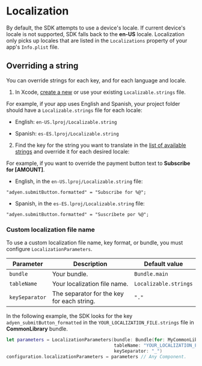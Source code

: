 # Localization

By default, the SDK attempts to use a device's locale. If current device's locale is not supported, SDK falls back to the **en-US** locale. 
Localization only picks up locales that are listed in the `Localizations` property of your app's `Info.plist` file.

## Overriding a string 

You can override strings for each key, and for each language and locale. 

1. In Xcode, [create a new](https://developer.apple.com/library/archive/documentation/Cocoa/Conceptual/LoadingResources/Strings/Strings.html) or use your existing `Localizable.strings` file.

For example, if your app uses English and Spanish, your project folder should have a `Localizable.strings` file for each locale:

- English: `en-US.lproj/Localizable.string`

- Spanish: `es-ES.lproj/Localizable.string`

2. Find the key for the string you want to translate in the [list of available strings](https://github.com/Adyen/adyen-ios/blob/develop/Adyen/Assets/Generated/LocalizationKey.swift) and override it for each desired locale:

For example, if you want to override the payment button text to **Subscribe for [AMOUNT]**.

- English, in the `en-US.lproj/Localizable.string` file:
~~~
"adyen.submitButton.formatted" = "Subscribe for %@";
~~~

- Spanish, in the `es-ES.lproj/Localizable.string` file:
~~~
"adyen.submitButton.formatted" = "Suscríbete por %@";
~~~

### Custom localization file name

To use a custom localization file name, key format, or bundle, you must configure `LocalizationParameters`.

|Parameter | Description | Default value |
| --- | --- | --- |
|`bundle`| Your bundle. | `Bundle.main` |
|`tableName` | Your localization file name. | `Localizable.strings` |
|`keySeparator` | The separator for the key for each string. | `"."` |

In the following example, the SDK looks for the key `adyen_submitButton_formatted` in the `YOUR_LOCALIZATION_FILE.strings` file in **CommonLibrary** bundle. 

~~~~swift
let parameters = LocalizationParameters(bundle: Bundle(for: MyCommonLibraryClass.type),
                                        tableName: "YOUR_LOCALIZATION_FILE",
                                        keySeparator: "_")
configuration.localizationParameters = parameters // Any Component.
~~~~
